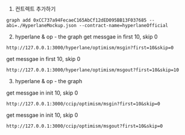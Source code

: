 1. 컨트렉트 추가하기
   
```
graph add 0xCC737a94FecaeC165AbCf12dED095BB13F037685 --abi=./HyperlaneMockup.json --contract-name=hyperlaneOfficial
```

2. hyperlane & op - the graph
get messgae in first 10, skip 0

```
http://127.0.0.1:3000/hyperlane/optimism/msgin?first=10&skip=0
```

get messgae in first 10, skip 0
```
http://127.0.0.1:3000/hyperlane/optimism/msgout?first=10&skip=10
```

3. hyperlane & op - the graph

get messgae in init 10, skip 0
````
http://127.0.0.1:3000/ccip/optimism/msgin?first=10&skip=0
````

get messgae in init 10, skip 0
````
http://127.0.0.1:3000/ccip/optimism/msgout?first=10&skip=0
````
